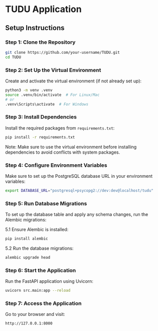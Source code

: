 # TUDU Application

## Setup Instructions

### Step 1: Clone the Repository

```bash
git clone https://github.com/your-username/TUDU.git
cd TUDU
```

### Step 2: Set Up the Virtual Environment

Create and activate the virtual environment (if not already set up):

```bash
python3 -m venv .venv
source .venv/bin/activate  # For Linux/Mac
# or
.venv\Scripts\activate  # For Windows
```

### Step 3: Install Dependencies

Install the required packages from `requirements.txt`:

```bash
pip install -r requirements.txt
```

Note: Make sure to use the virtual environment before installing dependencies to avoid conflicts with system packages.

### Step 4: Configure Environment Variables

Make sure to set up the PostgreSQL database URL in your environment variables:

```bash
export DATABASE_URL="postgresql+psycopg2://dev:dev@localhost/tudu"
```

### Step 5: Run Database Migrations

To set up the database table and apply any schema changes, run the Alembic migrations:

5.1 Ensure Alembic is installed:

```bash
pip install alembic
```

5.2 Run the database migrations:

```bash
alembic upgrade head
```

### Step 6: Start the Application

Run the FastAPI application using Uvicorn:

```bash
uvicorn src.main:app --reload
```

### Step 7: Access the Application

Go to your browser and visit:

```
http://127.0.0.1:8000
```
